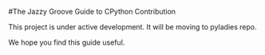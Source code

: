 #The Jazzy Groove Guide to CPython Contribution

This project is under active development. It will be moving to pyladies repo.

We hope you find this guide useful.
